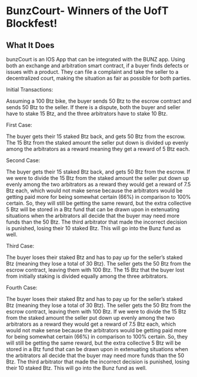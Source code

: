 # BunzCourt- Winners of the UofT Blockfest!

## What It Does
bunzCourt is an IOS App that can be integrated with the BUNZ app. Using both an exchange and arbitration smart contract, if a buyer finds defects or issues with a product. They can file a complaint and take the seller to a decentralized court, making the situation as fair as possible for both parties.

Initial Transactions: 

Assuming a 100 Btz bike, the buyer sends 50 Btz to the escrow contract and sends 50 Btz to the seller. If there is a dispute, both the buyer and seller have to stake 15 Btz, and the three arbitrators have to stake 10 Btz.

First Case: 

The buyer gets their 15 staked Btz back, and gets 50 Btz from the escrow. The 15 Btz from the staked amount the seller put down is divided up evenly among the arbitrators as a reward meaning they get a reward of 5 Btz each. 

Second Case:

The buyer gets their 15 staked Btz back, and gets 50 Btz from the escrow. If we were to divide the 15 Btz from the staked amount the seller put down up evenly among the two arbitrators as a reward they would get a reward of 7.5 Btz each, which would not make sense because the arbitrators would be getting paid more for being somewhat certain (66%) in comparison to 100% certain. So, they will still be getting the same reward, but the extra collective 5 Btz will be stored in a Btz fund that can be drawn upon in extenuating situations when the arbitrators all decide that the buyer may need more funds than the 50 Btz. The third arbitrator that made the incorrect decision is punished, losing their 10 staked Btz. This will go into the Bunz fund as well.

Third Case:

The buyer loses their staked Btz and has to pay up for the seller’s staked Btz (meaning they lose a total of 30 Btz). The seller gets the 50 Btz from the escrow contract, leaving them with 100 Btz. The 15 Btz that the buyer lost from initially staking is divided equally among the three arbitrators. 

Fourth Case:

The buyer loses their staked Btz and has to pay up for the seller’s staked Btz (meaning they lose a total of 30 Btz). The seller gets the 50 Btz from the escrow contract, leaving them with 100 Btz. If we were to divide the 15 Btz from the staked amount the seller put down up evenly among the two arbitrators as a reward they would get a reward of 7.5 Btz each, which would not make sense because the arbitrators would be getting paid more for being somewhat certain (66%) in comparison to 100% certain. So, they will still be getting the same reward, but the extra collective 5 Btz will be stored in a Btz fund that can be drawn upon in extenuating situations when the arbitrators all decide that the buyer may need more funds than the 50 Btz. The third arbitrator that made the incorrect decision is punished, losing their 10 staked Btz. This will go into the Bunz fund as well.
